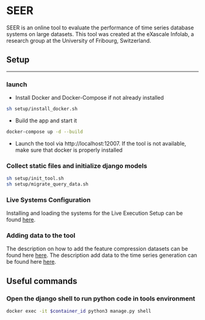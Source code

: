 
# SEER

SEER is an online tool to evaluate the performance of time series database systems on large datasets.
This tool was created at the eXascale Infolab, a research group at the University of Fribourg, Switzerland. 

## Setup
___

[//]: # (###  Prerequisites)

[//]: # ([//]: # &#40;- Ubuntu 20 &#40;including Ubuntu derivatives, e.g., Xubuntu&#41;; 128 GB RAM&#41;)
[//]: # (- Clone this repository )

[//]: # (- Install Docker and Docker-Compose)

[//]: # (___)


### launch
- Install Docker and Docker-Compose if not already installed
```bash
sh setup/install_docker.sh
```  

- Build the app and start it
```bash
docker-compose up -d --build
```

- Launch the tool via http://localhost:12007. If the tool is not available, make sure that docker is properly installed


### Collect static files and initialize django models

```bash
sh setup/init_tool.sh
sh setup/migrate_query_data.sh
```

[//]: # (### Load query data into django models)

[//]: # (Open the django shell)

[//]: # (```bash)

[//]: # (docker exec -it $container_id python3 manage.py shell)

[//]: # (```)

[//]: # (Inside the shell execute the following commands:)

[//]: # (```python)

[//]: # (from djangoProject.models.load_query_data import load_offline_query_data)

[//]: # (load_offline_query_data&#40;&#41;)

[//]: # (```)

[//]: # (Quit the django shell using Ctr-Z.)


###  Live Systems Configuration
Installing and loading the systems for the Live Execution Setup can be found [here](systems/README.md).


### Adding data to the tool
The description on how to add the feature compression datasets can be found here  [here](compression_data/README.md).
The description add data to the time series generation can be found here  [here](generation/README.md).


## Useful commands

### Open the django shell to run python code in tools environment

```bash
docker exec -it $container_id python3 manage.py shell
```
